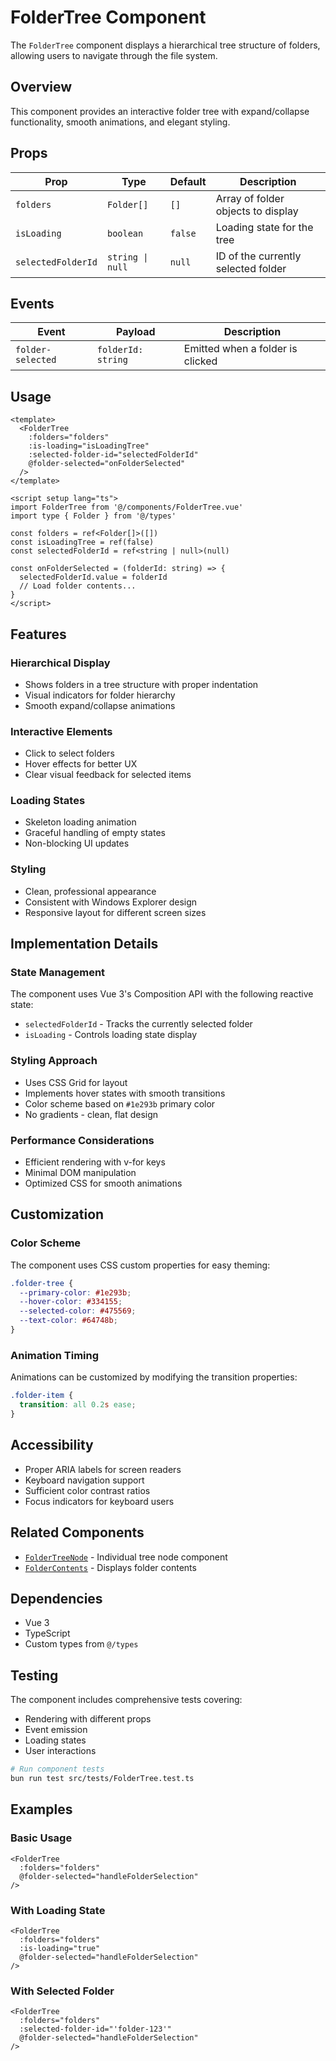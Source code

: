 # FolderTree Component

The `FolderTree` component displays a hierarchical tree structure of folders, allowing users to navigate through the file system.

## Overview

This component provides an interactive folder tree with expand/collapse functionality, smooth animations, and elegant styling.

## Props

| Prop | Type | Default | Description |
|------|------|---------|-------------|
| `folders` | `Folder[]` | `[]` | Array of folder objects to display |
| `isLoading` | `boolean` | `false` | Loading state for the tree |
| `selectedFolderId` | `string \| null` | `null` | ID of the currently selected folder |

## Events

| Event | Payload | Description |
|-------|---------|-------------|
| `folder-selected` | `folderId: string` | Emitted when a folder is clicked |

## Usage

```vue
<template>
  <FolderTree
    :folders="folders"
    :is-loading="isLoadingTree"
    :selected-folder-id="selectedFolderId"
    @folder-selected="onFolderSelected"
  />
</template>

<script setup lang="ts">
import FolderTree from '@/components/FolderTree.vue'
import type { Folder } from '@/types'

const folders = ref<Folder[]>([])
const isLoadingTree = ref(false)
const selectedFolderId = ref<string | null>(null)

const onFolderSelected = (folderId: string) => {
  selectedFolderId.value = folderId
  // Load folder contents...
}
</script>
```

## Features

### Hierarchical Display
- Shows folders in a tree structure with proper indentation
- Visual indicators for folder hierarchy
- Smooth expand/collapse animations

### Interactive Elements
- Click to select folders
- Hover effects for better UX
- Clear visual feedback for selected items

### Loading States
- Skeleton loading animation
- Graceful handling of empty states
- Non-blocking UI updates

### Styling
- Clean, professional appearance
- Consistent with Windows Explorer design
- Responsive layout for different screen sizes

## Implementation Details

### State Management
The component uses Vue 3's Composition API with the following reactive state:
- `selectedFolderId` - Tracks the currently selected folder
- `isLoading` - Controls loading state display

### Styling Approach
- Uses CSS Grid for layout
- Implements hover states with smooth transitions
- Color scheme based on `#1e293b` primary color
- No gradients - clean, flat design

### Performance Considerations
- Efficient rendering with v-for keys
- Minimal DOM manipulation
- Optimized CSS for smooth animations

## Customization

### Color Scheme
The component uses CSS custom properties for easy theming:

```css
.folder-tree {
  --primary-color: #1e293b;
  --hover-color: #334155;
  --selected-color: #475569;
  --text-color: #64748b;
}
```

### Animation Timing
Animations can be customized by modifying the transition properties:

```css
.folder-item {
  transition: all 0.2s ease;
}
```

## Accessibility

- Proper ARIA labels for screen readers
- Keyboard navigation support
- Sufficient color contrast ratios
- Focus indicators for keyboard users

## Related Components

- [`FolderTreeNode`](./FolderTreeNode.md) - Individual tree node component
- [`FolderContents`](./FolderContents.md) - Displays folder contents

## Dependencies

- Vue 3
- TypeScript
- Custom types from `@/types`

## Testing

The component includes comprehensive tests covering:
- Rendering with different props
- Event emission
- Loading states
- User interactions

```bash
# Run component tests
bun run test src/tests/FolderTree.test.ts
```

## Examples

### Basic Usage
```vue
<FolderTree
  :folders="folders"
  @folder-selected="handleFolderSelection"
/>
```

### With Loading State
```vue
<FolderTree
  :folders="folders"
  :is-loading="true"
  @folder-selected="handleFolderSelection"
/>
```

### With Selected Folder
```vue
<FolderTree
  :folders="folders"
  :selected-folder-id="'folder-123'"
  @folder-selected="handleFolderSelection"
/>
```
